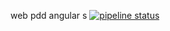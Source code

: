 web pdd angular s
[![pipeline status](https://gitlab.com/vmakarevich/web-pdd-ng/badges/master/pipeline.svg)](https://gitlab.com/vmakarevich/web-pdd-ng/commits/master)